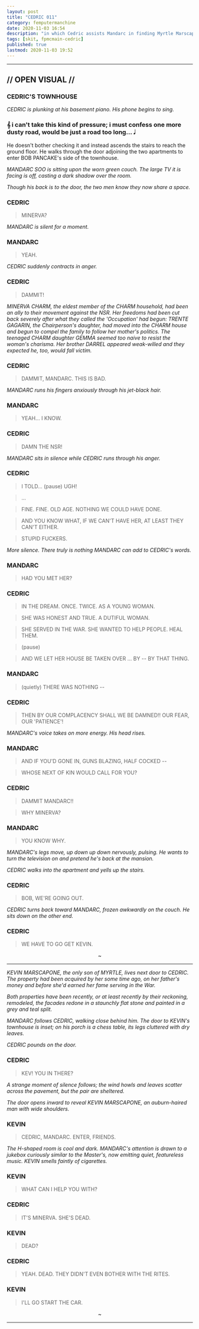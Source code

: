 ```yaml
---
layout: post
title: "CEDRIC 011"
category: femputermanchine
date: 2020-11-03 16:54
description: "in which Cedric assists Mandarc in finding Myrtle Marscapone"
tags: [skit, fpmcmain-cedric]
published: true
lastmod: 2020-11-03 19:52
---
```

[//]: # ( 11/03/20  -added)

*****

## // OPEN VISUAL // ##

### CEDRIC'S TOWNHOUSE ###

<i>CEDRIC is plunking at his basement piano. His phone begins to sing.</i>

### &#119070; i can't take this kind of pressure; i must confess one more dusty road, would be just a road too long... &#119135; ###

</i>He doesn't bother checking it and instead ascends the stairs to reach the ground floor. He walks through the door adjoining the two apartments to enter BOB PANCAKE's side of the townhouse.</i>

<i>MANDARC SOO is sitting upon the worn green couch. The large TV it is facing is off, casting a dark shadow over the room.</i>

<i>Though his back is to the door, the two men know they now share a space.</i>

### CEDRIC ###

> MINERVA?

<I>MANDARC is silent for a moment.</i>

### MANDARC ###

> YEAH.

<I>CEDRIC suddenly contracts in anger.</i>

### CEDRIC ###

> DAMMIT!

<I>MINERVA CHARM, the eldest member of the CHARM household, had been an ally to their movement against the NSR. Her freedoms had been cut back severely after what they called the 'Occupation' had begun: TRENTE GAGARIN, the Chairperson's daughter, had moved into the CHARM house and begun to compel the family to follow her mother's politics. The teenaged CHARM daughter GEMMA seemed too naive to resist the woman's charisma. Her brother DARREL appeared weak-willed and they expected he, too, would fall victim.</i>

### CEDRIC ###

> DAMMIT, MANDARC. THIS IS BAD.

<I>MANDARC runs his fingers anxiously through his jet-black hair.</i>

### MANDARC ###

> YEAH... I KNOW.

### CEDRIC ###

> DAMN THE NSR! 

<I>MANDARC sits in silence while CEDRIC runs through his anger.</i>

### CEDRIC ###

> I TOLD... (pause) UGH!

> ...

> FINE. FINE. OLD AGE. NOTHING WE COULD HAVE DONE.

> AND YOU KNOW WHAT, IF WE CAN'T HAVE HER, AT LEAST THEY CAN'T EITHER.

> STUPID FUCKERS.

<I>More silence. There truly is nothing MANDARC can add to CEDRIC's words.</i>

### MANDARC ###

> HAD YOU MET HER?

### CEDRIC ###

> IN THE DREAM. ONCE. TWICE. AS A YOUNG WOMAN. 

> SHE WAS HONEST AND TRUE. A DUTIFUL WOMAN.

> SHE SERVED IN THE WAR. SHE WANTED TO HELP PEOPLE. HEAL THEM.

> (pause)

> AND WE LET HER HOUSE BE TAKEN OVER ... BY -- BY THAT THING.

### MANDARC ###

> (quietly) THERE WAS NOTHING -- 

### CEDRIC ###

> THEN BY OUR COMPLACENCY SHALL WE BE DAMNED!! OUR FEAR, OUR 'PATIENCE'!

<I>MANDARC's voice takes on more energy. His head rises.</i>

### MANDARC ###

> AND IF YOU'D GONE IN, GUNS BLAZING, HALF COCKED --

> WHOSE NEXT OF KIN WOULD CALL FOR YOU?

### CEDRIC ###

> DAMMIT MANDARC!!

> WHY MINERVA? 

### MANDARC ###

> YOU KNOW WHY.

<I>MANDARC's legs move, up down up down nervously, pulsing. He wants to turn the television on and pretend he's back at the mansion.</i>

<I>CEDRIC walks into the apartment and yells up the stairs.</i>

### CEDRIC ###

> BOB, WE'RE GOING OUT.

<I>CEDRIC turns back toward MANDARC, frozen awkwardly on the couch. He sits down on the other end.</i>

### CEDRIC ###

> WE HAVE TO GO GET KEVIN. 

<CENTER>~</CENTER>

*****

<I>KEVIN MARSCAPONE, the only son of MYRTLE, lives next door to CEDRIC. The property had been acquired by her some time ago, on her father's money and before she'd earned her fame serving in the War.</i>

<i>Both properties have been recently, or at least recently by their reckoning, remodeled, the facades redone in a staunchly flat stone and painted in a grey and teal split.</i>

<i>MANDARC follows CEDRIC, walking close behind him. The door to KEVIN's townhouse is inset; on his porch is a chess table, its legs cluttered with dry leaves.</i>

<i>CEDRIC pounds on the door.</i>

### CEDRIC ###

> KEV! YOU IN THERE?

<I>A strange moment of silence follows; the wind howls and leaves scatter across the pavement, but the pair are sheltered.</i>

<i>The door opens inward to reveal KEVIN MARSCAPONE, an auburn-haired man with wide shoulders. </i>

### KEVIN ###

> CEDRIC, MANDARC. ENTER, FRIENDS.

<I>The H-shaped room is cool and dark. MANDARC's attention is drawn to a jukebox curiously similar to the Master's, now emitting quiet, featureless music. KEVIN smells faintly of cigarettes.</i>

### KEVIN ###

> WHAT CAN I HELP YOU WITH?

### CEDRIC ###

> IT'S MINERVA. SHE'S DEAD.

### KEVIN ###

> DEAD?

### CEDRIC ###

> YEAH. DEAD. THEY DIDN'T EVEN BOTHER WITH THE RITES.

### KEVIN ###

> I'LL GO START THE CAR.

<CENTER>~</CENTER>

*****

